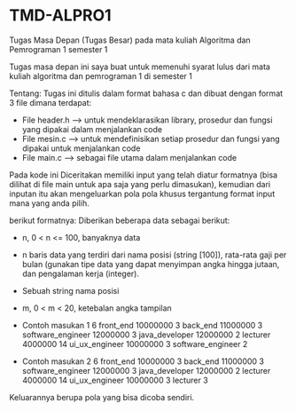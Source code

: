 # TMD-ALPRO1
Tugas Masa Depan (Tugas Besar) pada mata kuliah Algoritma dan Pemrograman 1 semester 1

Tugas masa depan ini saya buat untuk memenuhi syarat lulus dari mata kuliah algoritma dan pemrograman 1 di semester 1

Tentang:
Tugas ini ditulis dalam format bahasa c dan dibuat dengan format 3 file dimana terdapat:
- File header.h --> untuk mendeklarasikan library, prosedur dan fungsi yang dipakai dalam menjalankan code
- File mesin.c --> untuk mendefinisikan setiap prosedur dan fungsi yang dipakai untuk menjalankan code
- File main.c --> sebagai file utama dalam menjalankan code

Pada kode ini Diceritakan memiliki input yang telah diatur formatnya (bisa dilihat di file main untuk apa saja yang perlu dimasukan), kemudian dari inputan itu akan mengeluarkan pola pola khusus tergantung format input mana yang anda pilih.

berikut formatnya:
Diberikan beberapa data sebagai berikut:
- n, 0 < n <= 100, banyaknya data
- n baris data yang terdiri dari nama posisi (string [100]), rata-rata gaji per bulan (gunakan tipe 
data yang dapat menyimpan angka hingga jutaan, dan pengalaman kerja (integer).
- Sebuah string nama posisi
- m, 0 < m < 20, ketebalan angka tampilan

- Contoh masukan 1
6
front_end 10000000 3
back_end 11000000 3
software_engineer 12000000 3
java_developer 12000000 2
lecturer 4000000 14
ui_ux_engineer 10000000 3
software_engineer
2

- Contoh masukan 2
6
front_end 10000000 3
back_end 11000000 3
software_engineer 12000000 3
java_developer 12000000 2
lecturer 4000000 14
ui_ux_engineer 10000000 3
lecturer
3

Keluarannya berupa pola yang bisa dicoba sendiri.
